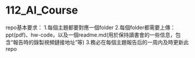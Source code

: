 # 112_AI_Course
repo基本要求：
1.每個主題都要對應一個folder
2.每個folder都需要上傳：ppt(pdf)、hw-code，以及一個readme.md(用於保持讀書會的一些信息，包含“報告時的錄製視頻鏈接地址”等)
3.務必在每個主題報告后的一周内及時更新此repo
